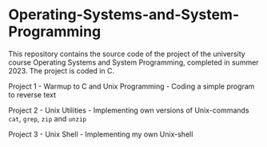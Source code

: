 # Operating-Systems-and-System-Programming

This repository contains the source code of the project of the university course Operating Systems and System Programming, completed in summer 2023. The project is coded in C. 



Project 1 - Warmup to C and Unix Programming - Coding a simple program to reverse text

Project 2 - Unix Utilities - Implementing own versions of Unix-commands `cat`, `grep`, `zip` and `unzip`

Project 3 - Unix Shell - Implementing my own Unix-shell

